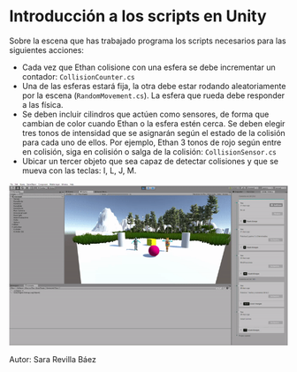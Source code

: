 # Introducción a los scripts en Unity

Sobre la escena que has trabajado programa los scripts necesarios para las siguientes acciones:
- Cada vez que Ethan colisione con una esfera se debe incrementar un contador: `CollisionCounter.cs`
- Una de las esferas estará fija, la otra debe estar rodando aleatoriamente por la escena (`RandomMovement.cs`). La esfera que rueda debe responder a las física.
- Se deben incluir cilindros que actúen como sensores, de forma que cambian de color cuando Ethan o la esfera estén cerca. Se deben elegir tres tonos de intensidad que se asignarán según el estado de la colisión para cada uno de ellos. Por ejemplo, Ethan 3 tonos de rojo según entre en colisión, siga en colisión o salga de la colisión: `CollisionSensor.cs`
- Ubicar un tercer objeto que sea capaz de detectar colisiones y que se mueva con las teclas: I, L, J, M.

![GIF Ejecución](img/intro-scripts.gif)

Autor: Sara Revilla Báez